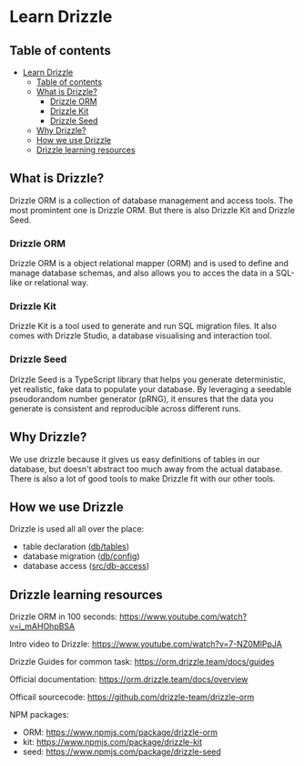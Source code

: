 # Learn Drizzle

## Table of contents

- [Learn Drizzle](#learn-drizzle)
  - [Table of contents](#table-of-contents)
  - [What is Drizzle?](#what-is-drizzle)
    - [Drizzle ORM](#drizzle-orm)
    - [Drizzle Kit](#drizzle-kit)
    - [Drizzle Seed](#drizzle-seed)
  - [Why Drizzle?](#why-drizzle)
  - [How we use Drizzle](#how-we-use-drizzle)
  - [Drizzle learning resources](#drizzle-learning-resources)

## What is Drizzle?

Drizzle ORM is a collection of database management and access tools.
The most promintent one is Drizzle ORM.
But there is also Drizzle Kit and Drizzle Seed.

### Drizzle ORM

Drizzle ORM is a object relational mapper (ORM) and is used to define and manage database schemas, and also allows you to acces the data in a SQL-like or relational way.

### Drizzle Kit

Drizzle Kit is a tool used to generate and run SQL migration files.
It also comes with Drizzle Studio, a database visualising and interaction tool.

### Drizzle Seed

Drizzle Seed is a TypeScript library that helps you generate deterministic, yet realistic, fake data to populate your database.
By leveraging a seedable pseudorandom number generator (pRNG), it ensures that the data you generate is consistent and reproducible across different runs.

## Why Drizzle?

We use drizzle because it gives us easy definitions of tables in our database, but doesn't abstract too much away from the actual database.
There is also a lot of good tools to make Drizzle fit with our other tools.

## How we use Drizzle

Drizzle is used all all over the place:

- table declaration ([db/tables](https://github.com/vektorprogrammet/api/tree/main/db/tables))
- database migration ([db/config](https://github.com/vektorprogrammet/api/blob/main/db/config/drizzle.config.ts))
- database access ([src/db-access](https://github.com/vektorprogrammet/api/blob/main/src/db-access))

## Drizzle learning resources

Drizzle ORM in 100 seconds: <https://www.youtube.com/watch?v=i_mAHOhpBSA>

Intro video to Drizzle: <https://www.youtube.com/watch?v=7-NZ0MlPpJA>

Drizzle Guides for common task: <https://orm.drizzle.team/docs/guides>

Official documentation: <https://orm.drizzle.team/docs/overview>

Officail sourcecode: <https://github.com/drizzle-team/drizzle-orm>

NPM packages:

- ORM: <https://www.npmjs.com/package/drizzle-orm>
- kit: <https://www.npmjs.com/package/drizzle-kit>
- seed: <https://www.npmjs.com/package/drizzle-seed>
